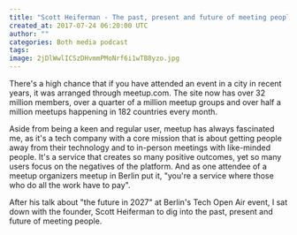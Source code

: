 ```yaml
---
title: "Scott Heiferman - The past, present and future of meeting people with meetup founder"
created_at: 2017-07-24 06:20:00 UTC
author: ""
categories: Both media podcast
tags: 
image: 2jDlWwlICSzDHvmmPMoNrf6i1wTB8yzo.jpg
---
```

There's a high chance that if you have attended an event in a city in recent years, it was arranged through meetup.com. The site now has over 32 million members, over a quarter of a million meetup groups and over half a million meetups happening in 182 countries every month.

Aside from being a keen and regular user, meetup has always fascinated me, as it's a tech company with a core mission that is about getting people away from their technology and to in-person meetings with like-minded people. It's a service that creates so many positive outcomes, yet so many users focus on the negatives of the platform. And as one attendee of a meetup organizers meetup in Berlin put it, "you're a service where those who do all the work have to pay".

After his talk about "the future in 2027" at Berlin's Tech Open Air event, I sat down with the founder, Scott Heiferman to dig into the past, present and future of meeting people.